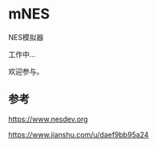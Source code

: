 # mNES
NES模拟器

工作中...

欢迎参与。

## 参考
https://www.nesdev.org

https://www.jianshu.com/u/daef9bb95a24



    

